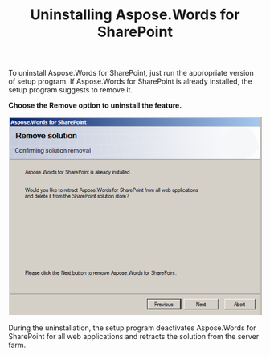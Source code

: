 ﻿---
title: Uninstalling Aspose.Words for SharePoint
description: "This guide describes how to uninstall the Aspose.Words for SharePoint."
type: docs
weight: 50
url: /sharepoint/uninstalling-aspose-words-for-sharepoint/
---

To uninstall Aspose.Words for SharePoint, just run the appropriate version of setup program. If Aspose.Words for SharePoint is already installed, the setup program suggests to remove it.

**Choose the Remove option to uninstall the feature.** 

![todo:image_alt_text](uninstalling-aspose-words-for-sharepoint-1.png)

During the uninstallation, the setup program deactivates Aspose.Words for SharePoint for all web applications and retracts the solution from the server farm.
